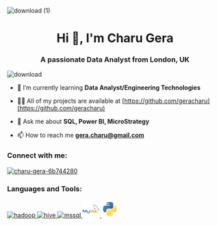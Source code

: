 ![download (1)](https://github.com/geracharu/geracharu/assets/75072050/796783c0-0ed9-473d-b55d-08aca4f13e13)

<h1 align="center">Hi 👋, I'm Charu Gera</h1>
<h3 align="center">A passionate Data Analyst from London, UK</h3>


![download](https://github.com/geracharu/geracharu/assets/75072050/fb3af680-871f-424e-85fc-68b7b35c9911)


- 🌱 I’m currently learning **Data Analyst/Engineering Technologies**

- 👨‍💻 All of my projects are available at [https://github.com/geracharu](https://github.com/geracharu)

- 💬 Ask me about **SQL, Power BI, MicroStrategy**

- 📫 How to reach me **gera.charu@gmail.com**

<h3 align="left">Connect with me:</h3>
<p align="left">
<a href="https://linkedin.com/in/charu-gera-6b744280" target="blank"><img align="center" src="https://raw.githubusercontent.com/rahuldkjain/github-profile-readme-generator/master/src/images/icons/Social/linked-in-alt.svg" alt="charu-gera-6b744280" height="30" width="40" /></a>
</p>

<h3 align="left">Languages and Tools:</h3>
<p align="left"> <a href="https://hadoop.apache.org/" target="_blank" rel="noreferrer"> <img src="https://www.vectorlogo.zone/logos/apache_hadoop/apache_hadoop-icon.svg" alt="hadoop" width="40" height="40"/> </a> <a href="https://hive.apache.org/" target="_blank" rel="noreferrer"> <img src="https://www.vectorlogo.zone/logos/apache_hive/apache_hive-icon.svg" alt="hive" width="40" height="40"/> </a> <a href="https://www.microsoft.com/en-us/sql-server" target="_blank" rel="noreferrer"> <img src="https://www.svgrepo.com/show/303229/microsoft-sql-server-logo.svg" alt="mssql" width="40" height="40"/> </a> <a href="https://www.mysql.com/" target="_blank" rel="noreferrer"> <img src="https://raw.githubusercontent.com/devicons/devicon/master/icons/mysql/mysql-original-wordmark.svg" alt="mysql" width="40" height="40"/> </a> <a href="https://www.python.org" target="_blank" rel="noreferrer"> <img src="https://raw.githubusercontent.com/devicons/devicon/master/icons/python/python-original.svg" alt="python" width="40" height="40"/> </a> </p>
